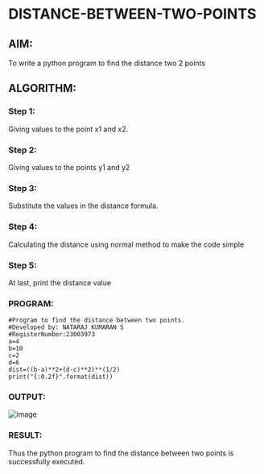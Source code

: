 # DISTANCE-BETWEEN-TWO-POINTS

## AIM:
To write a python program to find the distance two 2 points
## ALGORITHM:
### Step 1: 
Giving values to the point x1 and x2.
### Step 2: 
Giving values to the points y1 and y2
### Step 3: 
Substitute the values in the distance formula.
### Step 4: 
Calculating the distance using normal method to make the code simple
### Step 5: 
At last, print the distance value
### PROGRAM:
~~~
#Program to find the distance between two points.
#Developed by: NATARAJ KUMARAN S
#RegisterNumber:23003973
a=4
b=10
c=2
d=6
dist=((b-a)**2+(d-c)**2)**(1/2)
print("{:0.2f}".format(dist))
~~~  
### OUTPUT:

![image](https://github.com/nataraj26/DISTANCE-BETWEEN-TWO-POINTS/assets/147514615/367abfff-7424-437d-9f03-96213e3a3414)

### RESULT:
Thus the python program to find the distance between two points is successfully executed.
